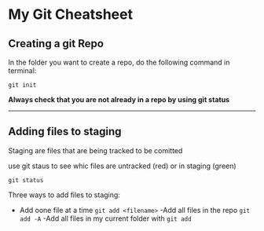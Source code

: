 # My Git Cheatsheet

## Creating a git Repo

In the folder you want to create a repo, do the following command in terminal:

```
git init
```

**Always check that you are not already in a repo by using git status**

---
 ## Adding files to staging

 Staging are files that are being tracked to be comitted

 use git staus to see whic files are untracked (red) or in staging (green)
 ```
 git status
 ```

 Three ways to add files to staging:
 - Add oone file at a time `git add <filename>`
 -Add all files in the repo `git add -A`
 -Add all files in my current folder with `git add`